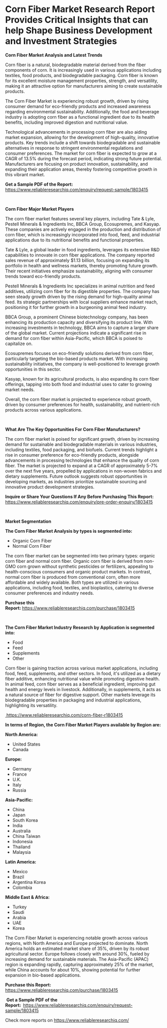 <p><h1>Corn Fiber Market Research Report Provides Critical Insights that can help Shape Business Development and Investment Strategies</h1></p><p><strong>Corn Fiber Market Analysis and Latest Trends</strong></p>
<p><p>Corn fiber is a natural, biodegradable material derived from the fiber components of corn. It is increasingly used in various applications including textiles, food products, and biodegradable packaging. Corn fiber is known for its excellent moisture management properties, strength, and versatility, making it an attractive option for manufacturers aiming to create sustainable products.</p><p>The Corn Fiber Market is experiencing robust growth, driven by rising consumer demand for eco-friendly products and increased awareness regarding environmental sustainability. Additionally, the food and beverage industry is adopting corn fiber as a functional ingredient due to its health benefits, including improved digestion and nutritional value.</p><p>Technological advancements in processing corn fiber are also aiding market expansion, allowing for the development of high-quality, innovative products. Key trends include a shift towards biodegradable and sustainable alternatives in response to stringent environmental regulations and consumer preferences. The market for corn fiber is expected to grow at a CAGR of 13.5% during the forecast period, indicating strong future potential. Manufacturers are focusing on product innovation, sustainability, and expanding their application areas, thereby fostering competitive growth in this vibrant market.</p></p>
<p><strong>Get a Sample PDF of the Report:&nbsp;</strong> <a href="https://www.reliableresearchiq.com/enquiry/request-sample/1803415?utm_campaign=2291&utm_medium=2&utm_source=Github&utm_content=ia&utm_term=07042025&utm_id=corn-fiber">https://www.reliableresearchiq.com/enquiry/request-sample/1803415</a></p>
<p>&nbsp;</p>
<p><strong>Corn Fiber Major Market Players</strong></p>
<p><p>The corn fiber market features several key players, including Tate & Lyle, Pestell Minerals & Ingredients Inc, BBCA Group, Ecosupremes, and Kasyap. These companies are actively engaged in the production and distribution of corn fiber, which is increasingly incorporated into food, feed, and industrial applications due to its nutritional benefits and functional properties.</p><p>Tate & Lyle, a global leader in food ingredients, leverages its extensive R&D capabilities to innovate in corn fiber applications. The company reported sales revenue of approximately $1.13 billion, focusing on expanding its portfolio in health and wellness markets, thereby promoting future growth. Their recent initiatives emphasize sustainability, aligning with consumer trends toward eco-friendly products.</p><p>Pestell Minerals & Ingredients Inc specializes in animal nutrition and feed additives, utilizing corn fiber for its digestible properties. The company has seen steady growth driven by the rising demand for high-quality animal feed. Its strategic partnerships with local suppliers enhance market reach, positioning it for further growth in a burgeoning animal feed industry.</p><p>BBCA Group, a prominent Chinese biotechnology company, has been enhancing its production capacity and diversifying its product line. With increasing investments in technology, BBCA aims to capture a larger share of the global market. Current projections indicate a significant rise in demand for corn fiber within Asia-Pacific, which BBCA is poised to capitalize on.</p><p>Ecosupremes focuses on eco-friendly solutions derived from corn fiber, particularly targeting the bio-based products market. With increasing sustainability initiatives, the company is well-positioned to leverage growth opportunities in this sector.</p><p>Kasyap, known for its agricultural products, is also expanding its corn fiber offerings, tapping into both food and industrial uses to cater to growing market needs.</p><p>Overall, the corn fiber market is projected to experience robust growth, driven by consumer preferences for health, sustainability, and nutrient-rich products across various applications.</p></p>
<p>&nbsp;</p>
<p><strong>What Are The Key Opportunities For Corn Fiber Manufacturers?</strong></p>
<p><p>The corn fiber market is poised for significant growth, driven by increasing demand for sustainable and biodegradable materials in various industries, including textiles, food packaging, and biofuels. Current trends highlight a rise in consumer preference for eco-friendly products, alongside advancements in processing technologies that enhance the quality of corn fiber. The market is projected to expand at a CAGR of approximately 5-7% over the next five years, propelled by applications in non-woven fabrics and dietary supplements. Future outlook suggests robust opportunities in developing markets, as industries prioritize sustainable sourcing and innovative product development strategies.</p></p>
<p><strong>Inquire or Share Your Questions If Any Before Purchasing This Report:</strong> <a href="https://www.reliableresearchiq.com/enquiry/pre-order-enquiry/1803415?utm_campaign=2291&utm_medium=2&utm_source=Github&utm_content=ia&utm_term=07042025&utm_id=corn-fiber">https://www.reliableresearchiq.com/enquiry/pre-order-enquiry/1803415</a></p>
<p>&nbsp;</p>
<p><strong>Market Segmentation</strong></p>
<p><strong>The Corn Fiber Market Analysis by types is segmented into:</strong></p>
<p><ul><li>Organic Corn Fiber</li><li>Normal Corn Fiber</li></ul></p>
<p><p>The corn fiber market can be segmented into two primary types: organic corn fiber and normal corn fiber. Organic corn fiber is derived from non-GMO corn grown without synthetic pesticides or fertilizers, appealing to health-conscious consumers and organic product markets. In contrast, normal corn fiber is produced from conventional corn, often more affordable and widely available. Both types are utilized in various applications, including food, textiles, and bioplastics, catering to diverse consumer preferences and industry needs.</p></p>
<p><strong>Purchase this Report:&nbsp;</strong><a href="https://www.reliableresearchiq.com/purchase/1803415?utm_campaign=2291&utm_medium=2&utm_source=Github&utm_content=ia&utm_term=07042025&utm_id=corn-fiber">https://www.reliableresearchiq.com/purchase/1803415</a></p>
<p>&nbsp;</p>
<p><strong>The Corn Fiber Market Industry Research by Application is segmented into:</strong></p>
<p><ul><li>Food</li><li>Feed</li><li>Supplements</li><li>Other</li></ul></p>
<p><p>Corn fiber is gaining traction across various market applications, including food, feed, supplements, and other sectors. In food, it's utilized as a dietary fiber additive, enhancing nutritional value while promoting digestive health. In animal feed, corn fiber serves as a beneficial ingredient, improving gut health and energy levels in livestock. Additionally, in supplements, it acts as a natural source of fiber for digestive support. Other markets leverage its biodegradable properties in packaging and industrial applications, highlighting its versatility.</p></p>
<p><a href="https://www.reliableresearchiq.com/corn-fiber-r1803415?utm_campaign=2291&utm_medium=2&utm_source=Github&utm_content=ia&utm_term=07042025&utm_id=corn-fiber">&nbsp;https://www.reliableresearchiq.com/corn-fiber-r1803415</a></p>
<p><strong>In terms of Region, the Corn Fiber Market Players available by Region are:</strong></p>
<p>
    <p> <strong> North America: </strong>
        <ul>
            <li>United States</li>
            <li>Canada</li>
        </ul>
        </p> 
    <p> <strong> Europe: </strong>
        <ul>
            <li>Germany</li>
            <li>France</li>
            <li>U.K.</li>
            <li>Italy</li>
            <li>Russia</li>
        </ul>
        </p> 
    <p> <strong> Asia-Pacific: </strong>
        <ul>
            <li>China</li>
            <li>Japan</li>
            <li>South Korea</li>
            <li>India</li>
            <li>Australia</li>
            <li>China Taiwan</li>
            <li>Indonesia</li>
            <li>Thailand</li>
            <li>Malaysia</li>
        </ul>
        </p> 
    <p> <strong> Latin America: </strong>
        <ul>
            <li>Mexico</li>
            <li>Brazil</li>
            <li>Argentina Korea</li>
            <li>Colombia</li>
        </ul>
        </p> 
    <p> <strong> Middle East & Africa: </strong>
        <ul>
            <li>Turkey</li>
            <li>Saudi</li>
            <li>Arabia</li>
            <li>UAE</li>
            <li>Korea</li>
        </ul>
    </p>
    </p>
<p><p>The Corn Fiber Market is experiencing notable growth across various regions, with North America and Europe projected to dominate. North America holds an estimated market share of 35%, driven by its robust agricultural sector. Europe follows closely with around 30%, fueled by increasing demand for sustainable materials. The Asia-Pacific (APAC) region is expanding rapidly, capturing approximately 25% of the market, while China accounts for about 10%, showing potential for further expansion in bio-based applications.</p></p>
<p><strong>Purchase this Report: </strong><a href="https://www.reliableresearchiq.com/purchase/1803415?utm_campaign=2291&utm_medium=2&utm_source=Github&utm_content=ia&utm_term=07042025&utm_id=corn-fiber">https://www.reliableresearchiq.com/purchase/1803415</a></p>
<p>&nbsp;<strong>Get a Sample PDF of the Report:&nbsp;&nbsp;</strong><a href="https://www.reliableresearchiq.com/enquiry/request-sample/1803415?utm_campaign=2291&utm_medium=2&utm_source=Github&utm_content=ia&utm_term=07042025&utm_id=corn-fiber">https://www.reliableresearchiq.com/enquiry/request-sample/1803415</a></p>
<p><strong></strong></p>
<p>Check more reports on <a href="https://www.reliableresearchiq.com/?utm_campaign=2291&utm_medium=2&utm_source=Github&utm_content=ia&utm_term=07042025&utm_id=corn-fiber">https://www.reliableresearchiq.com/</a></p>